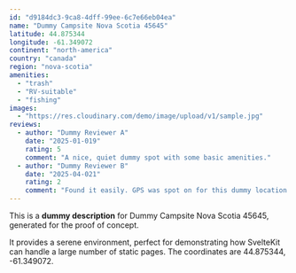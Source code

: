 ```yaml
---
id: "d9184dc3-9ca8-4dff-99ee-6c7e66eb04ea"
name: "Dummy Campsite Nova Scotia 45645"
latitude: 44.875344
longitude: -61.349072
continent: "north-america"
country: "canada"
region: "nova-scotia"
amenities:
  - "trash"
  - "RV-suitable"
  - "fishing"
images:
  - "https://res.cloudinary.com/demo/image/upload/v1/sample.jpg"
reviews:
  - author: "Dummy Reviewer A"
    date: "2025-01-019"
    rating: 5
    comment: "A nice, quiet dummy spot with some basic amenities."
  - author: "Dummy Reviewer B"
    date: "2025-04-021"
    rating: 2
    comment: "Found it easily. GPS was spot on for this dummy location."
---
```


This is a **dummy description** for Dummy Campsite Nova Scotia 45645, generated for the proof of concept.

It provides a serene environment, perfect for demonstrating how SvelteKit can handle a large number of static pages. The coordinates are 44.875344, -61.349072.
